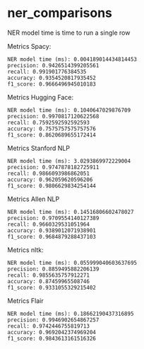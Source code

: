 # ner_comparisons

NER model time is time to run a single row

Metrics Spacy:
    
    NER model time (ms): 0.004189014434814453
    precision: 0.9426514399205561
    recall: 0.991901776384535
    accuracy: 0.9354520817935452
    f1_score: 0.9666496945010183

Metrics Hugging Face:
    
    NER model time (ms): 0.1040647029876709
    precision: 0.9970817120622568
    recall: 0.7592592592592593
    accuracy: 0.7575757575757576
    f1_score: 0.8620689655172414

Metrics Stanford NLP
    
    NER model time (ms): 3.0293869972229004
    precision: 0.9747878182725911
    recall: 0.9866093986862051
    accuracy: 0.962059620596206
    f1_score: 0.9806629834254144

Metrics Allen NLP

    NER model time (ms): 0.14516806602478027
    precision: 0.9709554140127389
    recall: 0.9660329531051964
    accuracy: 0.9389012071938901
    f1_score: 0.9684879288437103

Metrics nltk:
    
    NER model time (ms): 0.055999040603637695
    precision: 0.8859495882206139
    recall: 0.9855635757912271
    accuracy: 0.87459965508746
    f1_score: 0.9331055329215402

Metrics Flair

    NER model time (ms): 0.18662190437316895
    precision: 0.9946902654867257
    recall: 0.9742446755819713
    accuracy: 0.9692042374969204
    f1_score: 0.9843613161516326
